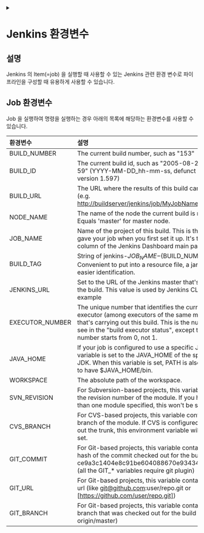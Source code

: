 <link rel="stylesheet" type="text/css" href="/css/header.css">
<link rel="stylesheet" type="text/css" href="/css/bootstrap/5.3.0-alpha1/bootstrap.css">
<div class="sticky-top bg-white pt-1 pb-2" id="header-div-max"></div>
<details id="display-none"><summary></summary>
  <script src="/js/header.js" defer="defer"></script>
  <script src="/js/table/numbering.js" defer="defer"></script>
  <script src="/js/bootstrap/5.3.0-alpha1/bootstrap.bundle.js" defer="defer"></script>
</details>

# Jenkins 환경변수

## 설명

Jenkins 의 Item(=job) 을 실행할 때 사용할 수 있는 Jenkins 관련 환경 변수로 파이프라인을 구성할 때 유용하게 사용할 수 있습니다.

## Job 환경변수

Job 을 실행하여 명령을 실행하는 경우 아래의 목록에 해당하는 환경변수를 사용할 수 있습니다.

|환경변수|설명|
| :--- | :--- |
|BUILD_NUMBER|The current build number, such as "153"|
|BUILD_ID|The current build id, such as "2005-08-22_23-59-59" (YYYY-MM-DD_hh-mm-ss, defunct since version 1.597)|
|BUILD_URL|The URL where the results of this build can be found (e.g. <http://buildserver/jenkins/job/MyJobName/666/>)|
|NODE_NAME|The name of the node the current build is running on. Equals 'master' for master node.|
|JOB_NAME|Name of the project of this build. This is the name you gave your job when you first set it up. It's the third column of the Jenkins Dashboard main page.|
|BUILD_TAG|String of jenkins-${JOB_NAME}-${BUILD_NUMBER}. Convenient to put into a resource file, a jar file, etc for easier identification.|
|JENKINS_URL|Set to the URL of the Jenkins master that's running the build. This value is used by Jenkins CLI for example|
|EXECUTOR_NUMBER|The unique number that identifies the current executor (among executors of the same machine) that's carrying out this build. This is the number you see in the "build executor status", except that the number starts from 0, not 1.|
|JAVA_HOME|If your job is configured to use a specific JDK, this variable is set to the JAVA_HOME of the specified JDK. When this variable is set, PATH is also updated to have $JAVA_HOME/bin.|
|WORKSPACE|The absolute path of the workspace.|
|SVN_REVISION|For Subversion-based projects, this variable contains the revision number of the module. If you have more than one module specified, this won't be set.|
|CVS_BRANCH|For CVS-based projects, this variable contains the branch of the module. If CVS is configured to check out the trunk, this environment variable will not be set.|
|GIT_COMMIT|For Git-based projects, this variable contains the Git hash of the commit checked out for the build (like ce9a3c1404e8c91be604088670e93434c4253f03) (all the GIT_* variables require git plugin)|
|GIT_URL|For Git-based projects, this variable contains the Git url (like git@github.com:user/repo.git or [https://github.com/user/repo.git])|
|GIT_BRANCH|For Git-based projects, this variable contains the Git branch that was checked out for the build (normally origin/master)|

